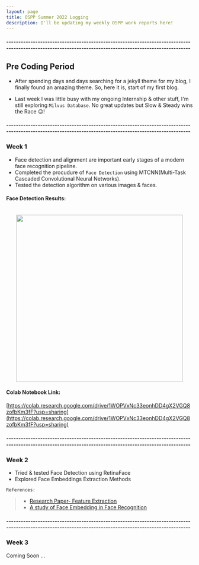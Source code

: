 ```yaml
---
layout: page
title: OSPP Summer 2022 Logging
description: I'll be updating my weekly OSPP work reports here!
---
```


#### --------------------------------------------------------------------------------------------------------------------------------------------------------

## Pre Coding Period

- After spending days and days searching for a jekyll theme for my blog, I finally found an amazing theme. So, here it is, start of my first blog.

- Last week I was little busy with my ongoing Internship & other stuff, I'm still exploring `Milvus Database`. No great updates but Slow & Steady wins the Race 😉️!

#### --------------------------------------------------------------------------------------------------------------------------------------------------------

### Week 1

- Face detection and alignment are important early stages of a modern face recognition pipeline.
- Completed the procudure of `Face Detection` using MTCNN(Multi-Task Cascaded Convolutional Neural Networks).
- Tested the detection algorithm on various images & faces.

#### **Face Detection Results:**
<p align="center">
<br/>
<img src="https://user-images.githubusercontent.com/106381842/178055596-7f839221-9d20-4e11-ba24-fc91fc1e876f.png" height="450"/>
</p>

#### **Colab Notebook Link:**
[https://colab.research.google.com/drive/1WOPVxNc33eonhDD4gX2VGQ8zofbKm3fF?usp=sharing](https://colab.research.google.com/drive/1WOPVxNc33eonhDD4gX2VGQ8zofbKm3fF?usp=sharing)

#### --------------------------------------------------------------------------------------------------------------------------------------------------------

### Week 2

- Tried & tested Face Detection using RetinaFace
- Explored Face Embeddings Extraction Methods

`References: `

> * [Research Paper- Feature Extraction](https://www.researchgate.net/publication/313360566_FEATURE_EXTRACTION_METHODS_FOR_FACE_RECOGNITION)
> * [A study of Face Embedding in Face Recognition](https://digitalcommons.calpoly.edu/cgi/viewcontent.cgi?article=3377&context=theses)

#### --------------------------------------------------------------------------------------------------------------------------------------------------------

### Week 3

Coming Soon ...